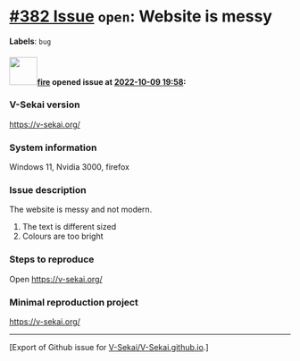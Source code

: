 # [\#382 Issue](https://github.com/V-Sekai/V-Sekai.github.io/issues/382) `open`: Website is messy
**Labels**: `bug`


#### <img src="https://avatars.githubusercontent.com/u/32321?u=c2e06a3d2b49a467aa907e54aa259516440267cc&v=4" width="50">[fire](https://github.com/fire) opened issue at [2022-10-09 19:58](https://github.com/V-Sekai/V-Sekai.github.io/issues/382):

### V-Sekai version

https://v-sekai.org/

### System information

Windows 11, Nvidia 3000, firefox

### Issue description

The website is messy and not modern.

1. The text is different sized
2. Colours are too bright

### Steps to reproduce

Open https://v-sekai.org/

### Minimal reproduction project

https://v-sekai.org/




-------------------------------------------------------------------------------



[Export of Github issue for [V-Sekai/V-Sekai.github.io](https://github.com/V-Sekai/V-Sekai.github.io).]
